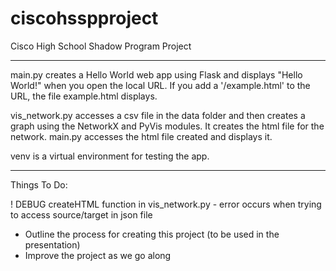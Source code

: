# ciscohsspproject

Cisco High School Shadow Program Project

----------------------------------------

main.py creates a Hello World web app using Flask and displays "Hello World!" when you open the local URL. If you add a '/example.html' to the URL, the file example.html displays.

vis_network.py accesses a csv file in the data folder and then creates a graph using the NetworkX and PyVis modules. It creates the html file for the network. main.py accesses the html file created and displays it.

venv is a virtual environment for testing the app.

----------------------------------------

Things To Do:

! DEBUG createHTML function in vis_network.py - error occurs when trying to access source/target in json file

- Outline the process for creating this project (to be used in the presentation)
- Improve the project as we go along
